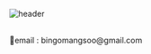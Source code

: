 


![header](https://capsule-render.vercel.app/api?height=400&text=bingomangsoo%20github!&desc=Hi,%20I'm%20a%20developer%20whe%20makes%20beautiful%20code.)

<br>
📧email : bingomangsoo@gmail.com







<!-- ![Anurag's GitHub stats](https://github-readme-stats.vercel.app/api?username=bingomangsoo&show_icons=true&theme=tokyonight) -->
<!--
**bingomangsoo/bingomangsoo** is a ✨ _special_ ✨ repository because its `README.md` (this file) appears on your GitHub profile.

Here are some ideas to get you started:

- 🔭 I’m currently working on ...
- 🌱 I’m currently learning ...
- 👯 I’m looking to collaborate on ...
- 🤔 I’m looking for help with ...
- 💬 Ask me about ...
- 📫 How to reach me: ...
- 😄 Pronouns: ...
- ⚡ Fun fact: ...
-->

